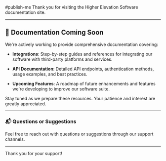 #publish-me
Thank you for visiting the Higher Elevation Software documentation site.

  

---

  

## 🚧 Documentation Coming Soon

  

We're actively working to provide comprehensive documentation covering:

  

- **Integrations**: Step-by-step guides and references for integrating our software with third-party platforms and services.

- **API Documentation**: Detailed API endpoints, authentication methods, usage examples, and best practices.

- **Upcoming Features**: A roadmap of future enhancements and features we're developing to improve our software suite.

  

Stay tuned as we prepare these resources. Your patience and interest are greatly appreciated.

  

---

  

### 📬 Questions or Suggestions

  

Feel free to reach out with questions or suggestions through our support channels.

  

---

  

Thank you for your support!